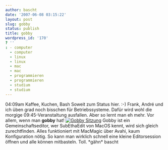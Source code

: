 ```yaml
---
author: bascht
date: '2007-06-08 03:15:22'
layout: post
slug: gobby
status: publish
title: gobby
wordpress_id: '170'
? ''
: - computer
  - computer
  - linux
  - linux
  - mac
  - mac
  - programmieren
  - programmieren
  - studium
  - studium
---
```


04:09am Kaffee, Kuchen, Bash Soweit zum Status hier. :-) Frank,
André und ich üben grad noch bisschen für Betriebssysteme. Dafür
wird wohl die morgige 09:45-Veranstaltung ausfallen. Aber so lernt
man eh mehr. Vor allem, wenn man **gobby** hat!
[![Gobby Sitzung](http://www.bascht.com/uploads/2007/06/gobby.jpg)](http://www.bascht.com/2007/06/08/gobby/gobby-sitzung/ "Gobby Sitzung")
Gobby ist ein Gemeinschaftseditor, wer SubEthaEdit von MacOS kennt,
wird sich gleich zurechtfinden. Alles funktioniert mit MacMagic
über Avahi, kaum Konfiguration nötig. So kann man wirklich schnell
eine kleine Editorsession öffnen und alle können mitbasteln. Toll.
\*gähn\* bascht


